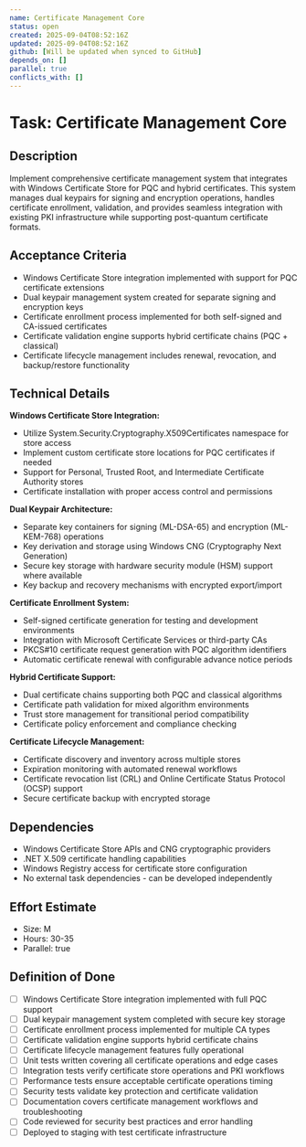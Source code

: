 ```yaml
---
name: Certificate Management Core
status: open
created: 2025-09-04T08:52:16Z
updated: 2025-09-04T08:52:16Z
github: [Will be updated when synced to GitHub]
depends_on: []
parallel: true
conflicts_with: []
---
```


# Task: Certificate Management Core

## Description
Implement comprehensive certificate management system that integrates with Windows Certificate Store for PQC and hybrid certificates. This system manages dual keypairs for signing and encryption operations, handles certificate enrollment, validation, and provides seamless integration with existing PKI infrastructure while supporting post-quantum certificate formats.

## Acceptance Criteria
- Windows Certificate Store integration implemented with support for PQC certificate extensions
- Dual keypair management system created for separate signing and encryption keys
- Certificate enrollment process implemented for both self-signed and CA-issued certificates
- Certificate validation engine supports hybrid certificate chains (PQC + classical)
- Certificate lifecycle management includes renewal, revocation, and backup/restore functionality

## Technical Details
**Windows Certificate Store Integration:**
- Utilize System.Security.Cryptography.X509Certificates namespace for store access
- Implement custom certificate store locations for PQC certificates if needed
- Support for Personal, Trusted Root, and Intermediate Certificate Authority stores
- Certificate installation with proper access control and permissions

**Dual Keypair Architecture:**
- Separate key containers for signing (ML-DSA-65) and encryption (ML-KEM-768) operations
- Key derivation and storage using Windows CNG (Cryptography Next Generation)
- Secure key storage with hardware security module (HSM) support where available
- Key backup and recovery mechanisms with encrypted export/import

**Certificate Enrollment System:**
- Self-signed certificate generation for testing and development environments
- Integration with Microsoft Certificate Services or third-party CAs
- PKCS#10 certificate request generation with PQC algorithm identifiers
- Automatic certificate renewal with configurable advance notice periods

**Hybrid Certificate Support:**
- Dual certificate chains supporting both PQC and classical algorithms
- Certificate path validation for mixed algorithm environments
- Trust store management for transitional period compatibility
- Certificate policy enforcement and compliance checking

**Certificate Lifecycle Management:**
- Certificate discovery and inventory across multiple stores
- Expiration monitoring with automated renewal workflows
- Certificate revocation list (CRL) and Online Certificate Status Protocol (OCSP) support
- Secure certificate backup with encrypted storage

## Dependencies
- Windows Certificate Store APIs and CNG cryptographic providers
- .NET X.509 certificate handling capabilities
- Windows Registry access for certificate store configuration
- No external task dependencies - can be developed independently

## Effort Estimate
- Size: M
- Hours: 30-35
- Parallel: true

## Definition of Done
- [ ] Windows Certificate Store integration implemented with full PQC support
- [ ] Dual keypair management system completed with secure key storage
- [ ] Certificate enrollment process implemented for multiple CA types
- [ ] Certificate validation engine supports hybrid certificate chains
- [ ] Certificate lifecycle management features fully operational
- [ ] Unit tests written covering all certificate operations and edge cases
- [ ] Integration tests verify certificate store operations and PKI workflows
- [ ] Performance tests ensure acceptable certificate operations timing
- [ ] Security tests validate key protection and certificate validation
- [ ] Documentation covers certificate management workflows and troubleshooting
- [ ] Code reviewed for security best practices and error handling
- [ ] Deployed to staging with test certificate infrastructure
